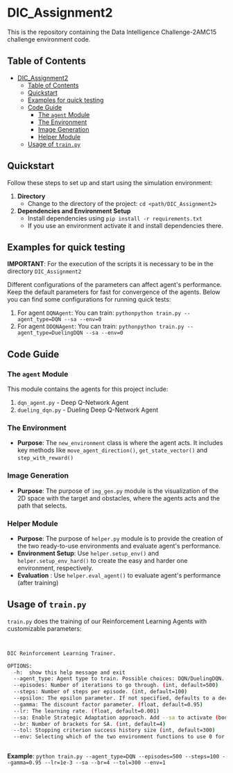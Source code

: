 # DIC_Assignment2

This is the repository containing the Data Intelligence Challenge-2AMC15 challenge environment code.

## Table of Contents
- [DIC\_Assignment2](#dic_assignment2)
  - [Table of Contents](#table-of-contents)
  - [Quickstart](#quickstart)
  - [Examples for quick testing](#examples-for-quick-testing)
  - [Code Guide](#code-guide)
    - [The `agent` Module](#the-agent-module)
    - [The Environment](#the-environment)
    - [Image Generation](#image-generation)
    - [Helper Module](#helper-module)
  - [Usage of `train.py`](#usage-of-trainpy)

## Quickstart
Follow these steps to set up and start using the simulation environment:
1. **Directory**
     - Change to the directory of the project: ``cd <path/DIC_Assignment2>``
2. **Dependencies and Environment Setup**
    - Install dependencies using ``pip install -r requirements.txt``
    - If you use an environment activate it and install dependencies there.


## Examples for quick testing
**IMPORTANT**: For the execution of the scripts it is necessary to be in the directory
``DIC_Assignment2``

Different configurations of the parameters can affect agent's performance. Keep the default parameters for fast for convergence of the agents. Below you can find some configurations for running quick tests:

1. For agent ``DQNAgent``: You can train: `pythonpython train.py --agent_type=DQN --sa --env=0`
2. For agent ``DDQNAgent``: You can train: `pythonpython train.py --agent_type=DuelingDQN --sa --env=0`

## Code Guide

### The `agent` Module
This module contains the agents for this project include:
1. `dqn_agent.py` - Deep Q-Network Agent
2. `dueling_dqn.py` - Dueling Deep Q-Network Agent


### The Environment
- **Purpose**: The `new_environment` class is where the agent acts. It includes key methods like `move_agent_direction()`, `get_state_vector()` and `step_with_reward()`

### Image Generation
- **Purpose**: The purpose of `img_gen.py` module is the visualization of the 2D space with the target and obstacles, where the agents acts and the path that selects.

### Helper Module
- **Purpose**: The purpose of `helper.py` module is to provide the creation of the two ready-to-use environments and evaluate agent's performance.
- **Environment Setup**: Use `helper.setup_env()` and `helper.setup_env_hard()` to create the easy and harder one environment, respectively.
- **Evaluation** : Use `helper.eval_agent()` to evaluate agent's performance (after training)

## Usage of `train.py`
`train.py` does the training of our Reinforcement Learning Agents with customizable parameters:


```bash


DIC Reinforcement Learning Trainer.

OPTIONS:
  -h:  show this help message and exit
  --agent_type: Agent type to train. Possible choices: DQN/DuelingDQN. (str, default="DQN")
  --episodes: Number of iterations to go through. (int, default=500)
  --steps: Number of steps per episode. (int, default=100)
  --epsilon: The epsilon parameter. If not specified, defaults to a decaying rate. (float, default=None)
  --gamma: The discount factor parameter. (float, default=0.95)
  --lr: The learning rate. (float, default=0.001)
  --sa: Enable Strategic Adaptation approach. Add --sa to activate (boolean, default=False)
  --br: Number of brackets for SA. (int, default=4)
  --tol: Stopping criterion success history size (int, default=300)
  --env: Selecting which of the two environment functions to use 0 for easy, 1 for hard."



```

**Example**: ```python train.py --agent_type=DQN --episodes=500 --steps=100 --gamma=0.95 --lr=1e-3 --sa --br=4 --tol=300 --env=1```

